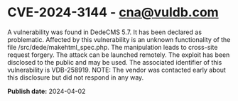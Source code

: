 # CVE-2024-3144 - cna@vuldb.com

A vulnerability was found in DedeCMS 5.7. It has been declared as problematic. Affected by this vulnerability is an unknown functionality of the file /src/dede/makehtml_spec.php. The manipulation leads to cross-site request forgery. The attack can be launched remotely. The exploit has been disclosed to the public and may be used. The associated identifier of this vulnerability is VDB-258919. NOTE: The vendor was contacted early about this disclosure but did not respond in any way.

**Publish date:** 2024-04-02
